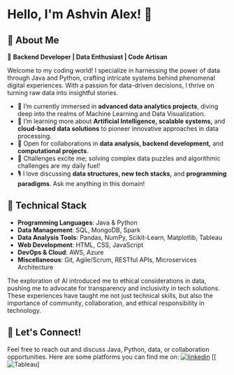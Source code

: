 # Hello, I'm Ashvin Alex! 👋

## 🌟 About Me
👤 **Backend Developer | Data Enthusiast | Code Artisan**

Welcome to my coding world! I specialize in harnessing the power of data through Java and Python, crafting intricate systems behind phenomenal digital experiences. With a passion for data-driven decisions, I thrive on turning raw data into insightful stories.

- 🔭 I’m currently immersed in **advanced data analytics projects**, diving deep into the realms of Machine Learning and Data Visualization.
- 🌱 I’m learning more about **Artificial Intelligence, scalable systems,** and **cloud-based data solutions** to pioneer innovative approaches in data processing.
- 🤝 Open for collaborations in **data analysis, backend development,** and **computational projects**.
- 🧩 Challenges excite me; solving complex data puzzles and algorithmic challenges are my daily fuel!
- 🎙️ I love discussing **data structures, new tech stacks,** and **programming paradigms**. Ask me anything in this domain!


## 💼 Technical Stack

- **Programming Languages**:  Java & Python
- **Data Management**: SQL, MongoDB, Spark
- **Data Analysis Tools**: Pandas, NumPy, Scikit-Learn, Matplotlib, Tableau
- **Web Development**: HTML, CSS, JavaScript
- **DevOps & Cloud**: AWS, Azure
- **Miscellaneous**: Git, Agile/Scrum, RESTful APIs, Microservices Architecture


The exploration of AI introduced me to ethical considerations in data, pushing me to advocate for transparency and inclusivity in tech solutions. These experiences have taught me not just technical skills, but also the importance of community, collaboration, and ethical responsibility in technology.

## 🔗 Let's Connect!

Feel free to reach out and discuss Java, Python, data, or collaboration opportunities. Here are some platforms you can find me on:
[![linkedin](https://img.shields.io/badge/LinkedIn-0077B5?style=for-the-badge&logo=linkedin&logoColor=white)](https://www.linkedin.com/in/ashvin-alex/)
[[![Tableau]( https://public.tableau.com/app/profile/ashvin.alex/vizzes)]
